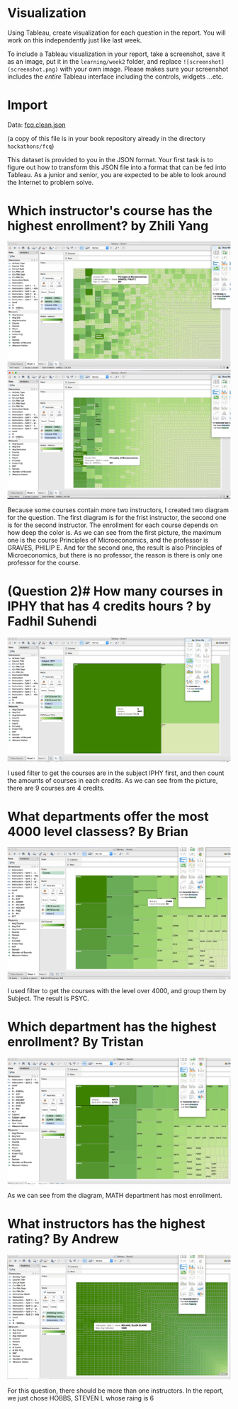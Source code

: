 # Visualization

Using Tableau, create visualization for each question in the report. You will
work on this independently just like last week.

To include a Tableau visualization in your report, take a screenshot, save it as an image,
put it in the `learning/week2` folder, and replace `![screenshot](screenshot.png)`  with
your own image. Please makes sure your screenshot includes the _entire_ Tableau interface
including the controls, widgets ...etc.

# Import

Data: [fcq.clean.json](https://github.com/bigdatahci2015/book/blob/master/hackathons/fcq/fcq.clean.json)

(a copy of this file is in your book repository already in the directory `hackathons/fcq`)

This dataset is provided to you in the JSON format. Your first task is to figure out
how to transform this JSON file into a format that can be fed into Tableau. As
a junior and senior, you are expected to be able to look around the Internet
to problem solve.

# Which instructor's course has the highest enrollment? by Zhili Yang

![screenshot](fcq-q1-0.png)
![screenshot](fcq-q1-1.png)

Because some courses contain more two instructors, I created two diagram for the question. The first diagram is for the frist instructor, the second one is for the second instructor. The enrollment for each course depends on how deep the color is. As we can see from the first picture, the maximum one is the course Principles of Microeconomics, and the professor is GRAVES, PHILIP E. And for the second one, the result is also Principles of Microeconomics, but there is no professor, the reason is there is only one professor for the course.

# (Question 2)# How many courses in IPHY that has 4 credits hours ? by Fadhil Suhendi
![screenshot](fcq-q2.png)

I used filter to get the courses are in the subject IPHY first, and then count the amounts of courses in each credits. As we can see from the picture, there are 9 courses are 4 credits.

# What departments offer the most 4000 level classess? By Brian

![screenshot](fcq-q3.png)

I used filter to get the courses with the level over 4000, and group them by Subject. The result is PSYC.

# Which department has the highest enrollment? By Tristan

![screenshot](fcq-q4.png)

As we can see from the diagram, MATH department has most enrollment.

# What instructors has the highest rating? By Andrew

![screenshot](fcq-q5-0.png)

For this question, there should be more than one instructors. In the report, we just chose HOBBS, STEVEN L whose raing is 6   

